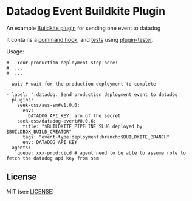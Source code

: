 # Datadog Event Buildkite Plugin

An example [Buildkite plugin](https://buildkite.com/docs/agent/v3/plugins) for sending one event to datadog

It contains a [command hook](hooks/command), and [tests](tests/command.bats) using [plugin-tester](https://github.com/buildkite-plugins/plugin-tester).

Usage:
```
# - Your production deployment step here:
#  ...
#  ...

- wait # wait for the production deployment to complete

- label: ':datadog: Send production deployment event to datadog'
  plugins:
    seek-oss/aws-sm#v1.0.0:
      env:
        DATADOG_API_KEY: arn of the secret
    seek-oss/datadog-event#0.0.6:
      title: "$BUILDKITE_PIPELINE_SLUG deployed by $BUILDBOX_BUILD_CREATOR"
      tags: "event-type:deployment;branch:$BUILDKITE_BRANCH"
      env: DATADOG_API_KEY
  agents:
    queue: xxx-prod:cicd # agent need to be able to assume role to fetch the datadog api key from ssm
```



## License

MIT (see [LICENSE](LICENSE))

